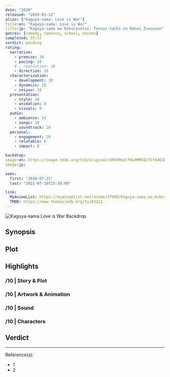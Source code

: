```yaml
---
date: "2020"
released: "2019-01-12"
alias: ["Kaguya-sama: Love is War"]
title:en: "Kaguya-sama: Love is War"
title:jp: "Kaguya-sama wa Kokurasetai: Tensai-tachi no Renai Zunousen"
genres: [comedy, romance, school, seinen]
completed: 37/37
verdict: pending
rating:
  narrative:
    - premise: 10
    - pacing: 10
    # - resolution: 10
    - direction: 10
  characterization:
    - development: 10
    - dynamics: 10
    - seiyuu: 10
  presentation:
    - style: 10
    - animation: 8
    - visuals: 9
  audio:
    - ambience: 10
    - songs: 10
    - soundtrack: 10
  personal:
    - engagement: 10
    - relatable: 8
    - impact: 8

backdrop:
image:en: https://image.tmdb.org/t/p/original/dA93MnalfNLHMMlDcTCfX4QJb5Q.jpg
image:jp:

seen:
  first: "2020-07-21"
  last: "2022-07-10T23:30:00"

link:
  MyAnimeList: https://myanimelist.net/anime/37999/Kaguya-sama_wa_Kokurasetai__Tensai-tachi_no_Renai_Zunousen
  TMDB: https://www.themoviedb.org/tv/83121
---
```


![Kaguya-sama Love is War Backdrop](https://image.tmdb.org/t/p/original/dJ8yrSokdTMnhKJw06MllSfCegb.jpg)

## Synopsis

## Plot

## Highlights

### /10 | Story & Plot

### /10 | Artwork & Animation

### /10 | Sound

### /10 | Characters

## Verdict

<!-- SPOILERS -->

<!-- CLOSING -->

---
Reference(s):

- 1
- 2
